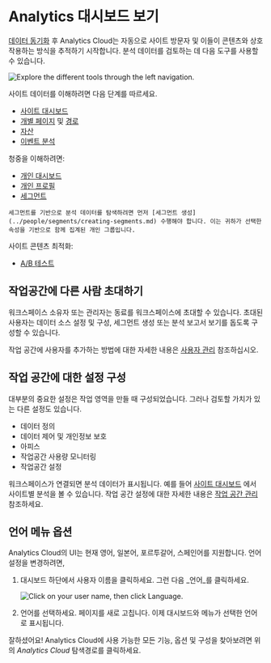 # Analytics 대시보드 보기

[데이터 동기화](./connecting-liferay-dxp-to-analytics-cloud.md) 후 Analytics Cloud는 자동으로 사이트 방문자 및 이들이 콘텐츠와 상호 작용하는 방식을 추적하기 시작합니다. 분석 데이터를 검토하는 데 다음 도구를 사용할 수 있습니다.

![Explore the different tools through the left navigation.](viewing-the-analytics-dashboard/images/01.png)

사이트 데이터를 이해하려면 다음 단계를 따르세요.

* [사이트 대시보드](../touchpoints/sites-dashboard.md) 
* [개별 페이지](../touchpoints/pages/pages.md) 및 [경로](../touchpoints/pages/paths.md) 
* [자산](../touchpoints/assets.md) 
* [이벤트 분석](../touchpoints/events/events-analysis.md) 

청중을 이해하려면:

* [개인 대시보드](../people/individuals/individuals-dashboard.md) 
* [개인 프로필](../people/individuals/individual-profiles.md) 
* [세그먼트](../people/segments/segments.md) 

```{note}
세그먼트를 기반으로 분석 데이터를 탐색하려면 먼저 [세그먼트 생성](../people/segments/creating-segments.md) 수행해야 합니다. 이는 귀하가 선택한 속성을 기반으로 함께 집계된 개인 그룹입니다.
```

사이트 콘텐츠 최적화:

* [A/B 테스트](../optimization/a-b-testing.md) 

## 작업공간에 다른 사람 초대하기

워크스페이스 소유자 또는 관리자는 동료를 워크스페이스에 초대할 수 있습니다. 초대된 사용자는 데이터 소스 설정 및 구성, 세그먼트 생성 또는 분석 보고서 보기를 돕도록 구성할 수 있습니다.

작업 공간에 사용자를 추가하는 방법에 대한 자세한 내용은 [사용자 관리](../workspace-settings/managing-users.md) 참조하십시오.

## 작업 공간에 대한 설정 구성

대부분의 중요한 설정은 작업 영역을 만들 때 구성되었습니다. 그러나 검토할 가치가 있는 다른 설정도 있습니다.

* 데이터 정의
* 데이터 제어 및 개인정보 보호
* 아피스
* 작업공간 사용량 모니터링
* 작업공간 설정

워크스페이스가 연결되면 분석 데이터가 표시됩니다. 예를 들어 [사이트 대시보드](../touchpoints/sites-dashboard.md) 에서 사이트별 분석을 볼 수 있습니다. 작업 공간 설정에 대한 자세한 내용은 [작업 공간 관리](../workspace-settings/managing-workspaces.md) 참조하세요.

## 언어 메뉴 옵션

Analytics Cloud의 UI는 현재 영어, 일본어, 포르투갈어, 스페인어를 지원합니다. 언어 설정을 변경하려면,

1. 대시보드 하단에서 사용자 이름을 클릭하세요. 그런 다음 _언어_를 클릭하세요.

   ![Click on your user name, then click Language.](./viewing-the-analytics-dashboard/images/02.png)

1. 언어를 선택하세요. 페이지를 새로 고칩니다. 이제 대시보드와 메뉴가 선택한 언어로 표시됩니다.

잘하셨어요! Analytics Cloud에 사용 가능한 모든 기능, 옵션 및 구성을 찾아보려면 위의 _Analytics Cloud_ 탐색경로를 클릭하세요.
